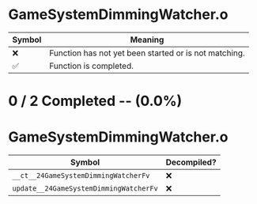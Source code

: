 # GameSystemDimmingWatcher.o
| Symbol | Meaning 
| ------------- | ------------- 
| :x: | Function has not yet been started or is not matching. 
| :white_check_mark: | Function is completed. 


# 0 / 2 Completed -- (0.0%)
# GameSystemDimmingWatcher.o
| Symbol | Decompiled? |
| ------------- | ------------- |
| `__ct__24GameSystemDimmingWatcherFv` | :x: |
| `update__24GameSystemDimmingWatcherFv` | :x: |
